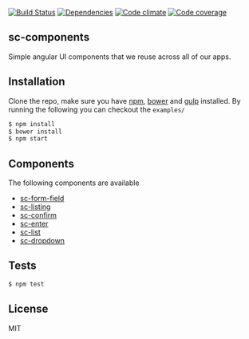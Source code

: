 [![Build Status](https://img.shields.io/travis/changer/sc-components.svg?style=flat)](https://travis-ci.org/changer/sc-components)
[![Dependencies](https://img.shields.io/david/changer/sc-components.svg?style=flat)](https://david-dm.org/changer/sc-components)
[![Code climate](http://img.shields.io/codeclimate/github/changer/sc-components.svg?style=flat)](https://codeclimate.com/github/changer/sc-components)
[![Code coverage](http://img.shields.io/codeclimate/coverage/github/changer/sc-components.svg?style=flat)](https://codeclimate.com/github/changer/sc-components)

## sc-components

Simple angular UI components that we reuse across all of our apps.

## Installation

Clone the repo, make sure you have [npm](https://www.npmjs.org/), [bower](http://bower.io/) and [gulp](http://gulpjs.com/) installed. By running the following you can checkout the `examples/`

```sh
$ npm install
$ bower install
$ npm start
```

## Components

The following components are available

- [sc-form-field](https://github.com/changer/sc-components/tree/master/src/form-field)
- [sc-listing](https://github.com/changer/sc-components/tree/master/src/listing)
- [sc-confirm](https://github.com/changer/sc-components/tree/master/src/confirm)
- [sc-enter](https://github.com/changer/sc-components/tree/master/src/enter)
- [sc-list](https://github.com/changer/sc-components/tree/master/src/list)
- [sc-dropdown](https://github.com/changer/sc-components/tree/master/src/dropdown)

## Tests

```sh
$ npm test
```

## License

MIT
